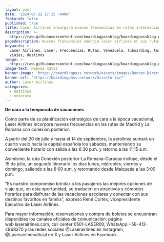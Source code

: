 ```yaml
---
layout: post
date: '2024-07-22 17:15 -0400'
featured: false
published: true
title: Laser Airlines incorpora nuevas frecuencias en rutas internacionales
description: >-
  https://raw.githubusercontent.com/boardingpassblog/boardingpassblog.github.io/main/assets/images/Avion-Laser.jpg
pagedescription: Nuevas frecuencias anuncia laser airlines en sus rutas internacionales
keywords: >-
  Laser Airlines, Laser, Frecuencias, Rutas, Venezuela, Tuboarding, turismo,
  viajes, destinos
image: >-
  https://raw.githubusercontent.com/boardingpassblog/boardingpassblog.github.io/main/assets/images/Avion-Laser.jpg
image-text: Nuevas Rutas
banner-image: 'https://boardingpass.network/assets/images/Banner-Directorio.gif'
banner-url: 'https://boardingpass.network/directorio//'
author: Laser Airlines
categories:
  - destinos
  - enterate
---
```

**De cara a la temporada de vacaciones**

Como parte de su planificación estratégica de cara a la época vacacional, Laser Airlines incorpora nuevas frecuencias en las rutas de Madrid y La Romana con conexión posterior.

A partir del 20 de julio y hasta el 14 de septiembre, la aerolínea sumará un cuarto vuelo hacia la capital española los sábados, manteniendo su conveniente horario con salida a las 6:30 p.m. y retorno a las 11:15 a.m.

Asimismo, la ruta Conexión posterior-La Romana-Caracas incluye, desde el 15 de julio, un segundo itinerario los días lunes, miércoles, viernes y domingo, saliendo a las 8:00 a.m. y retornando desde Maiquetía a las 3:00 p.m.

"Es nuestro compromiso brindar a los pasajeros las mejores opciones de viaje que, en esta oportunidad, se traducen en atractivos y cómodos horarios para disfrutar de las vacaciones escolares y conectar con sus destinos favoritos en familia", expresó René Cortés, vicepresidente Ejecutivo de Laser Airlines.

Para mayor información, reservaciones y compra de boletos se encuentran disponibles los canales oficiales de comunicación: página web laserairlines.com, call center 0501-LASER00, WhatsApp +58-412-4968370 y las redes sociales @Laserairlines en Instagram, @Laserairlinesoficial en X y Laser Airlines en Facebook.
